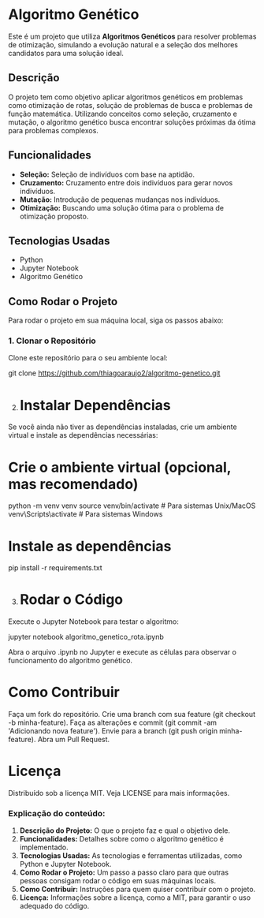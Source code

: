 # Algoritmo Genético

Este é um projeto que utiliza **Algoritmos Genéticos** para resolver problemas de otimização, simulando a evolução natural e a seleção dos melhores candidatos para uma solução ideal.

## Descrição

O projeto tem como objetivo aplicar algoritmos genéticos em problemas como otimização de rotas, solução de problemas de busca e problemas de função matemática. Utilizando conceitos como seleção, cruzamento e mutação, o algoritmo genético busca encontrar soluções próximas da ótima para problemas complexos.

## Funcionalidades

- **Seleção:** Seleção de indivíduos com base na aptidão.
- **Cruzamento:** Cruzamento entre dois indivíduos para gerar novos indivíduos.
- **Mutação:** Introdução de pequenas mudanças nos indivíduos.
- **Otimização:** Buscando uma solução ótima para o problema de otimização proposto.

## Tecnologias Usadas

- Python
- Jupyter Notebook
- Algoritmo Genético

## Como Rodar o Projeto

Para rodar o projeto em sua máquina local, siga os passos abaixo:

### 1. Clonar o Repositório

Clone este repositório para o seu ambiente local:

git clone https://github.com/thiagoaraujo2/algoritmo-genetico.git

2. # Instalar Dependências

Se você ainda não tiver as dependências instaladas, crie um ambiente virtual e instale as dependências necessárias:

# Crie o ambiente virtual (opcional, mas recomendado)

python -m venv venv
source venv/bin/activate  # Para sistemas Unix/MacOS
venv\Scripts\activate  # Para sistemas Windows

# Instale as dependências

pip install -r requirements.txt

3. # Rodar o Código
Execute o Jupyter Notebook para testar o algoritmo:

jupyter notebook algoritmo_genetico_rota.ipynb

Abra o arquivo .ipynb no Jupyter e execute as células para observar o funcionamento do algoritmo genético.

# Como Contribuir

Faça um fork do repositório.
Crie uma branch com sua feature (git checkout -b minha-feature).
Faça as alterações e commit (git commit -am 'Adicionando nova feature').
Envie para a branch (git push origin minha-feature).
Abra um Pull Request.

# Licença

Distribuído sob a licença MIT. Veja LICENSE para mais informações.


### Explicação do conteúdo:

1. **Descrição do Projeto:** O que o projeto faz e qual o objetivo dele.
2. **Funcionalidades:** Detalhes sobre como o algoritmo genético é implementado.
3. **Tecnologias Usadas:** As tecnologias e ferramentas utilizadas, como Python e Jupyter Notebook.
4. **Como Rodar o Projeto:** Um passo a passo claro para que outras pessoas consigam rodar o código em suas máquinas locais.
5. **Como Contribuir:** Instruções para quem quiser contribuir com o projeto.
6. **Licença:** Informações sobre a licença, como a MIT, para garantir o uso adequado do código.

